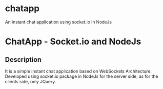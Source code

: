 # chatapp
An instant chat application using socket.io in NodeJs
<h1>ChatApp - Socket.io and NodeJs </h1>
<h2>Description</h2>

It is a simple instant chat application based on WebSockets Architecture. Developed using socket.io package in NodeJs for the server side, as for the clients side, only JQuery. 


